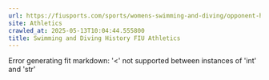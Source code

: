 ```yaml
---
url: https://fiusports.com/sports/womens-swimming-and-diving/opponent-history/cscaa/1529
site: Athletics
crawled_at: 2025-05-13T10:04:44.555800
title: Swimming and Diving History FIU Athletics
---
```


Error generating fit markdown: '<' not supported between instances of 'int' and 'str'